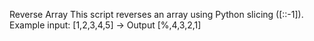 Reverse Array
This script reverses an array using Python slicing ([::-1]).
Example input: [1,2,3,4,5] -> Output [%,4,3,2,1]
